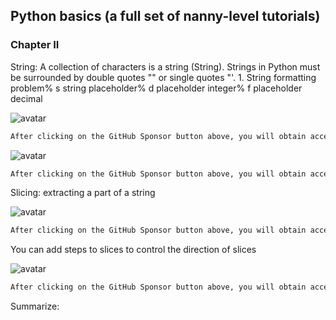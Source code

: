##  Python basics (a full set of nanny-level tutorials) 

###  Chapter II 

String: A collection of characters is a string (String). Strings in Python must be surrounded by double quotes "" or single quotes "'. 1. String formatting problem% s string placeholder% d placeholder integer% f placeholder decimal 

![avatar]( 95bf03337a72472daf4af0c52f2b40e1.png) 

 ```python  
After clicking on the GitHub Sponsor button above, you will obtain access permissions to my private code repository ( https://github.com/slowlon/my_code_bar ) to view this blog code. By searching the code number of this blog, you can find the code you need, code number is: 2024020309574531322
 ```  
![avatar]( ad3e25d5cce6489493010f3043a25f61.png) 

 ```python  
After clicking on the GitHub Sponsor button above, you will obtain access permissions to my private code repository ( https://github.com/slowlon/my_code_bar ) to view this blog code. By searching the code number of this blog, you can find the code you need, code number is: 2024020309574531322
 ```  
Slicing: extracting a part of a string 

![avatar]( f7e7e998788a4dc89064fb4bac49146f.png) 

 ```python  
After clicking on the GitHub Sponsor button above, you will obtain access permissions to my private code repository ( https://github.com/slowlon/my_code_bar ) to view this blog code. By searching the code number of this blog, you can find the code you need, code number is: 2024020309574531322
 ```  
You can add steps to slices to control the direction of slices 

![avatar]( 10dcabeaadad4656a5bd3be5e133fc34.png) 

 ```python  
After clicking on the GitHub Sponsor button above, you will obtain access permissions to my private code repository ( https://github.com/slowlon/my_code_bar ) to view this blog code. By searching the code number of this blog, you can find the code you need, code number is: 2024020309574531322
 ```  
Summarize: 

